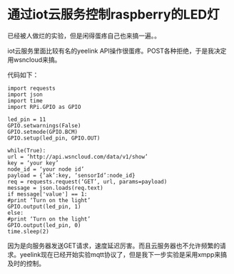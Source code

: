 通过iot云服务控制raspberry的LED灯
============================================
已经被人做烂的实验，但是闲得蛋疼自己也来搞一遍。。

iot云服务里面比较有名的yeelink API操作很蛋疼。POST各种拒绝，于是我决定用wsncloud来搞。

代码如下：

    import requests
    import json
    import time
    import RPi.GPIO as GPIO
    
    led_pin = 11
    GPIO.setwarnings(False)
    GPIO.setmode(GPIO.BCM)
    GPIO.setup(led_pin, GPIO.OUT)
    
    while(True):
    url = ‘http://api.wsncloud.com/data/v1/show’
    key = ‘your key’
    node_id = ‘your node id’
    payload = {‘ak’:key, ‘sensorId’:node_id}
    req = requests.request(‘GET’, url, params=payload)
    message = json.loads(req.text)
    if message['value'] == 1:
    #print ‘Turn on the light’
    GPIO.output(led_pin, 1)
    else:
    #print ‘Turn on the light’
    GPIO.output(led_pin, 0)
    time.sleep(2)

因为是向服务器发送GET请求，速度延迟厉害。而且云服务器也不允许频繁的请求。yeelink现在已经开始实验mqtt协议了，但是我下一步实验是采用xmpp来搞及时的控制。

